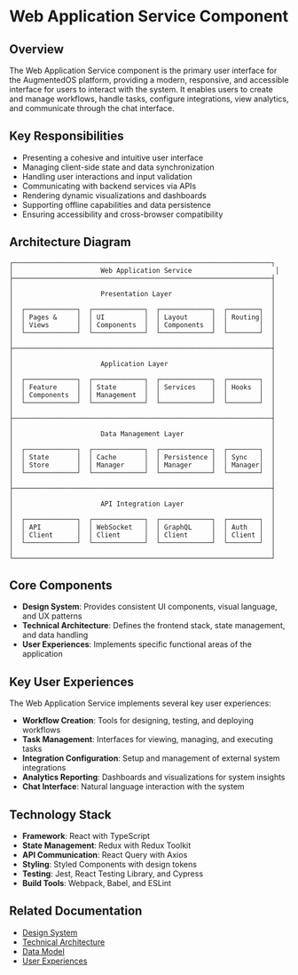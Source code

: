 # Web Application Service Component

## Overview

The Web Application Service component is the primary user interface for the AugmentedOS platform, providing a modern, responsive, and accessible interface for users to interact with the system. It enables users to create and manage workflows, handle tasks, configure integrations, view analytics, and communicate through the chat interface.

## Key Responsibilities

* Presenting a cohesive and intuitive user interface
* Managing client-side state and data synchronization
* Handling user interactions and input validation
* Communicating with backend services via APIs
* Rendering dynamic visualizations and dashboards
* Supporting offline capabilities and data persistence
* Ensuring accessibility and cross-browser compatibility

## Architecture Diagram

```
┌─────────────────────────────────────────────────────────────────┐
│                      Web Application Service                     │
├─────────────────────────────────────────────────────────────────┤
│                                                                 │
│                      Presentation Layer                         │
│                                                                 │
│  ┌─────────────┐  ┌─────────────┐  ┌─────────────┐  ┌────────┐  │
│  │ Pages &     │  │ UI          │  │ Layout      │  │ Routing│  │
│  │ Views       │  │ Components  │  │ Components  │  │        │  │
│  └─────────────┘  └─────────────┘  └─────────────┘  └────────┘  │
│                                                                 │
├─────────────────────────────────────────────────────────────────┤
│                                                                 │
│                      Application Layer                          │
│                                                                 │
│  ┌─────────────┐  ┌─────────────┐  ┌─────────────┐  ┌────────┐  │
│  │ Feature     │  │ State       │  │ Services    │  │ Hooks  │  │
│  │ Components  │  │ Management  │  │             │  │        │  │
│  └─────────────┘  └─────────────┘  └─────────────┘  └────────┘  │
│                                                                 │
├─────────────────────────────────────────────────────────────────┤
│                                                                 │
│                      Data Management Layer                      │
│                                                                 │
│  ┌─────────────┐  ┌─────────────┐  ┌─────────────┐  ┌────────┐  │
│  │ State       │  │ Cache       │  │ Persistence │  │ Sync   │  │
│  │ Store       │  │ Manager     │  │ Manager     │  │ Manager│  │
│  └─────────────┘  └─────────────┘  └─────────────┘  └────────┘  │
│                                                                 │
├─────────────────────────────────────────────────────────────────┤
│                                                                 │
│                      API Integration Layer                      │
│                                                                 │
│  ┌─────────────┐  ┌─────────────┐  ┌─────────────┐  ┌────────┐  │
│  │ API         │  │ WebSocket   │  │ GraphQL     │  │ Auth   │  │
│  │ Client      │  │ Client      │  │ Client      │  │ Client │  │
│  └─────────────┘  └─────────────┘  └─────────────┘  └────────┘  │
│                                                                 │
└─────────────────────────────────────────────────────────────────┘
```

## Core Components

* **Design System**: Provides consistent UI components, visual language, and UX patterns
* **Technical Architecture**: Defines the frontend stack, state management, and data handling
* **User Experiences**: Implements specific functional areas of the application

## Key User Experiences

The Web Application Service implements several key user experiences:

* **Workflow Creation**: Tools for designing, testing, and deploying workflows
* **Task Management**: Interfaces for viewing, managing, and executing tasks
* **Integration Configuration**: Setup and management of external system integrations
* **Analytics Reporting**: Dashboards and visualizations for system insights
* **Chat Interface**: Natural language interaction with the system

## Technology Stack

* **Framework**: React with TypeScript
* **State Management**: Redux with Redux Toolkit
* **API Communication**: React Query with Axios
* **Styling**: Styled Components with design tokens
* **Testing**: Jest, React Testing Library, and Cypress
* **Build Tools**: Webpack, Babel, and ESLint

## Related Documentation

* [Design System](./design_system/overview.md)
* [Technical Architecture](./technical_architecture/overview.md)
* [Data Model](./data_model.md)
* [User Experiences](./user_experiences/)


